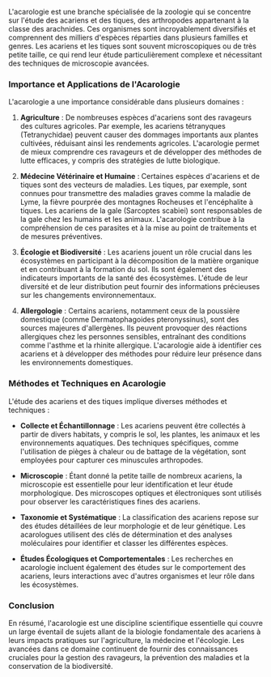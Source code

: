 L'acarologie est une branche spécialisée de la zoologie qui se concentre sur l'étude des acariens et des tiques, des arthropodes appartenant à la classe des arachnides. Ces organismes sont incroyablement diversifiés et comprennent des milliers d'espèces réparties dans plusieurs familles et genres. Les acariens et les tiques sont souvent microscopiques ou de très petite taille, ce qui rend leur étude particulièrement complexe et nécessitant des techniques de microscopie avancées.

### Importance et Applications de l'Acarologie

L'acarologie a une importance considérable dans plusieurs domaines :

1. **Agriculture** : De nombreuses espèces d'acariens sont des ravageurs des cultures agricoles. Par exemple, les acariens tétranyques (Tetranychidae) peuvent causer des dommages importants aux plantes cultivées, réduisant ainsi les rendements agricoles. L'acarologie permet de mieux comprendre ces ravageurs et de développer des méthodes de lutte efficaces, y compris des stratégies de lutte biologique.

2. **Médecine Vétérinaire et Humaine** : Certaines espèces d'acariens et de tiques sont des vecteurs de maladies. Les tiques, par exemple, sont connues pour transmettre des maladies graves comme la maladie de Lyme, la fièvre pourprée des montagnes Rocheuses et l'encéphalite à tiques. Les acariens de la gale (Sarcoptes scabiei) sont responsables de la gale chez les humains et les animaux. L'acarologie contribue à la compréhension de ces parasites et à la mise au point de traitements et de mesures préventives.

3. **Écologie et Biodiversité** : Les acariens jouent un rôle crucial dans les écosystèmes en participant à la décomposition de la matière organique et en contribuant à la formation du sol. Ils sont également des indicateurs importants de la santé des écosystèmes. L'étude de leur diversité et de leur distribution peut fournir des informations précieuses sur les changements environnementaux.

4. **Allergologie** : Certains acariens, notamment ceux de la poussière domestique (comme Dermatophagoides pteronyssinus), sont des sources majeures d'allergènes. Ils peuvent provoquer des réactions allergiques chez les personnes sensibles, entraînant des conditions comme l'asthme et la rhinite allergique. L'acarologie aide à identifier ces acariens et à développer des méthodes pour réduire leur présence dans les environnements domestiques.

### Méthodes et Techniques en Acarologie

L'étude des acariens et des tiques implique diverses méthodes et techniques :

- **Collecte et Échantillonnage** : Les acariens peuvent être collectés à partir de divers habitats, y compris le sol, les plantes, les animaux et les environnements aquatiques. Des techniques spécifiques, comme l'utilisation de pièges à chaleur ou de battage de la végétation, sont employées pour capturer ces minuscules arthropodes.

- **Microscopie** : Étant donné la petite taille de nombreux acariens, la microscopie est essentielle pour leur identification et leur étude morphologique. Des microscopes optiques et électroniques sont utilisés pour observer les caractéristiques fines des acariens.

- **Taxonomie et Systématique** : La classification des acariens repose sur des études détaillées de leur morphologie et de leur génétique. Les acarologues utilisent des clés de détermination et des analyses moléculaires pour identifier et classer les différentes espèces.

- **Études Écologiques et Comportementales** : Les recherches en acarologie incluent également des études sur le comportement des acariens, leurs interactions avec d'autres organismes et leur rôle dans les écosystèmes.

### Conclusion

En résumé, l'acarologie est une discipline scientifique essentielle qui couvre un large éventail de sujets allant de la biologie fondamentale des acariens à leurs impacts pratiques sur l'agriculture, la médecine et l'écologie. Les avancées dans ce domaine continuent de fournir des connaissances cruciales pour la gestion des ravageurs, la prévention des maladies et la conservation de la biodiversité.